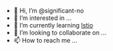 - 👋 Hi, I’m @significant-no
- 👀 I’m interested in ...
- 🌱 I’m currently learning [Istio](https://istio.io/)
- 💞️ I’m looking to collaborate on ...
- 📫 How to reach me ...

<!---
significant-no/significant-no is a ✨ special ✨ repository because its `README.md` (this file) appears on your GitHub profile.
You can click the Preview link to take a look at your changes.
--->
